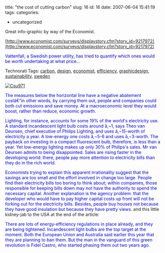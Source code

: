 title: "the cost of cutting carbon"
slug: 16
id: 16
date: 2007-06-04 15:41:19
tags: 
categories: 
- uncategorized

Great info-graphic by way of the Economist.

[http://www.economist.com/surveys/displaystory.cfm?story_id=9217972](http://www.economist.com/surveys/displaystory.cfm?story_id=9217972)

<span style="color:#0000dd;">Vattenfall, a Swedish power utility, has tried to quantify which ones would be worth undertaking at what price...</span>

<!-- technorati tags start -->

Technorati Tags: [carbon](http://www.technorati.com/tag/carbon), [design](http://www.technorati.com/tag/design), [economist](http://www.technorati.com/tag/economist), [efficiency](http://www.technorati.com/tag/efficiency), [graphicdesign](http://www.technorati.com/tag/graphicdesign), [sustainability](http://www.technorati.com/tag/sustainability), [sweden](http://www.technorati.com/tag/sweden)
<!-- technorati tags end -->
<!--more-->
[![Csu971](http://www.chesnok.com/daily/wp-content/uploads/2007/06/CSU971-tm1.jpg)](http://www.chesnok.com/daily/wp-content/uploads/2007/06/CSU9711.gif)

<span style="color:#0000dd;">The measures below the horizontal line have a negative abatement costâ€”in other words, by carrying them out, people and companies could both cut emissions and save money. At a macroeconomic level they would boost, rather than reduce, economic growth.</span>

<span style="color:#0000dd;">Lighting, for instance, accounts for some 19% of the world's electricity use. A standard incandescent light bulb costs around â‚¬1, says Theo van Deursen, chief executive of Philips Lighting, and uses â‚¬15-worth of electricity a year. A low-energy one costs â‚¬5-6 and uses â‚¬3-worth. The payback on investing in a compact fluorescent bulb, therefore, is less than a year. Yet low-energy lighting makes up only 30% of Philips's sales. Mr van Deursen admits to being disappointed. Sales are rising faster in the developing world: there, people pay more attention to electricity bills than they do in the rich world.</span>

<span style="color:#0000dd;">Economists trying to explain this apparent irrationality suggest that the savings are too small and the effort involved in change too large. People find their electricity bills too boring to think about; within companies, those responsible for keeping bills down may not have the authority to spend the necessary capital. Another explanation is the agency problem: that the developer who would have to pay higher capital costs up front will not be forking out for the electricity bills. Besides, people buy houses not because they have good insulation but because they have pretty views.</span>
and this little kidney-jab to the USA at the end of the article:

<span style="color:#0000dd;">There are lots of energy-efficiency regulations in place already, and they are being tightened. Incandescent light bulbs are the top target at the moment. Both the European Union and Australia said earlier this year that they are planning to ban them. But the man in the vanguard of this green revolution is Fidel Castro, who started phasing them out two years ago.</span>
